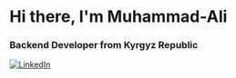 <div id="header" align"center">
  <h1>Hi there, I'm Muhammad-Ali</h1>
  <h3>Backend Developer from Kyrgyz Republic</h3>
</div>

<a href="linkedin-url">
  <img src="https://img.shields.io/badge/LinkedIn-blue?style=for-the-badge&logo=linkedin&logoColor=white" alt="LinkedIn"/>
</a>
